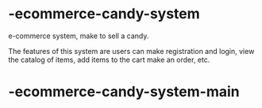 # -ecommerce-candy-system
e-commerce system, make to sell a candy.

The features of this system are users can make registration and login, view the catalog of items, add items to the cart make an order, etc.
# -ecommerce-candy-system-main
